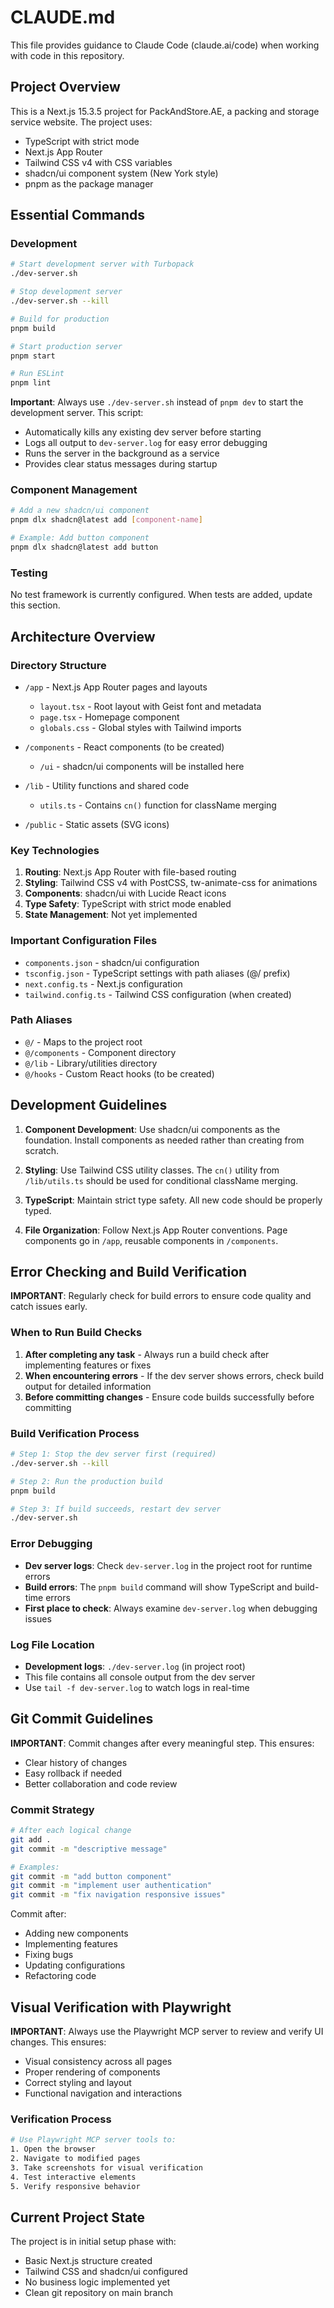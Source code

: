 # CLAUDE.md

This file provides guidance to Claude Code (claude.ai/code) when working with code in this repository.

## Project Overview

This is a Next.js 15.3.5 project for PackAndStore.AE, a packing and storage service website. The project uses:
- TypeScript with strict mode
- Next.js App Router
- Tailwind CSS v4 with CSS variables
- shadcn/ui component system (New York style)
- pnpm as the package manager

## Essential Commands

### Development
```bash
# Start development server with Turbopack
./dev-server.sh

# Stop development server
./dev-server.sh --kill

# Build for production
pnpm build

# Start production server
pnpm start

# Run ESLint
pnpm lint
```

**Important**: Always use `./dev-server.sh` instead of `pnpm dev` to start the development server. This script:
- Automatically kills any existing dev server before starting
- Logs all output to `dev-server.log` for easy error debugging
- Runs the server in the background as a service
- Provides clear status messages during startup

### Component Management
```bash
# Add a new shadcn/ui component
pnpm dlx shadcn@latest add [component-name]

# Example: Add button component
pnpm dlx shadcn@latest add button
```

### Testing
No test framework is currently configured. When tests are added, update this section.

## Architecture Overview

### Directory Structure
- `/app` - Next.js App Router pages and layouts
  - `layout.tsx` - Root layout with Geist font and metadata
  - `page.tsx` - Homepage component
  - `globals.css` - Global styles with Tailwind imports
  
- `/components` - React components (to be created)
  - `/ui` - shadcn/ui components will be installed here
  
- `/lib` - Utility functions and shared code
  - `utils.ts` - Contains `cn()` function for className merging

- `/public` - Static assets (SVG icons)

### Key Technologies
1. **Routing**: Next.js App Router with file-based routing
2. **Styling**: Tailwind CSS v4 with PostCSS, tw-animate-css for animations
3. **Components**: shadcn/ui with Lucide React icons
4. **Type Safety**: TypeScript with strict mode enabled
5. **State Management**: Not yet implemented

### Important Configuration Files
- `components.json` - shadcn/ui configuration
- `tsconfig.json` - TypeScript settings with path aliases (@/ prefix)
- `next.config.ts` - Next.js configuration
- `tailwind.config.ts` - Tailwind CSS configuration (when created)

### Path Aliases
- `@/` - Maps to the project root
- `@/components` - Component directory
- `@/lib` - Library/utilities directory
- `@/hooks` - Custom React hooks (to be created)

## Development Guidelines

1. **Component Development**: Use shadcn/ui components as the foundation. Install components as needed rather than creating from scratch.

2. **Styling**: Use Tailwind CSS utility classes. The `cn()` utility from `/lib/utils.ts` should be used for conditional className merging.

3. **TypeScript**: Maintain strict type safety. All new code should be properly typed.

4. **File Organization**: Follow Next.js App Router conventions. Page components go in `/app`, reusable components in `/components`.

## Error Checking and Build Verification

**IMPORTANT**: Regularly check for build errors to ensure code quality and catch issues early.

### When to Run Build Checks
1. **After completing any task** - Always run a build check after implementing features or fixes
2. **When encountering errors** - If the dev server shows errors, check build output for detailed information
3. **Before committing changes** - Ensure code builds successfully before committing

### Build Verification Process
```bash
# Step 1: Stop the dev server first (required)
./dev-server.sh --kill

# Step 2: Run the production build
pnpm build

# Step 3: If build succeeds, restart dev server
./dev-server.sh
```

### Error Debugging
- **Dev server logs**: Check `dev-server.log` in the project root for runtime errors
- **Build errors**: The `pnpm build` command will show TypeScript and build-time errors
- **First place to check**: Always examine `dev-server.log` when debugging issues

### Log File Location
- **Development logs**: `./dev-server.log` (in project root)
- This file contains all console output from the dev server
- Use `tail -f dev-server.log` to watch logs in real-time

## Git Commit Guidelines

**IMPORTANT**: Commit changes after every meaningful step. This ensures:
- Clear history of changes
- Easy rollback if needed
- Better collaboration and code review

### Commit Strategy
```bash
# After each logical change
git add .
git commit -m "descriptive message"

# Examples:
git commit -m "add button component"
git commit -m "implement user authentication"
git commit -m "fix navigation responsive issues"
```

Commit after:
- Adding new components
- Implementing features
- Fixing bugs
- Updating configurations
- Refactoring code

## Visual Verification with Playwright

**IMPORTANT**: Always use the Playwright MCP server to review and verify UI changes. This ensures:
- Visual consistency across all pages
- Proper rendering of components
- Correct styling and layout
- Functional navigation and interactions

### Verification Process
```bash
# Use Playwright MCP server tools to:
1. Open the browser
2. Navigate to modified pages
3. Take screenshots for visual verification
4. Test interactive elements
5. Verify responsive behavior
```

## Current Project State

The project is in initial setup phase with:
- Basic Next.js structure created
- Tailwind CSS and shadcn/ui configured
- No business logic implemented yet
- Clean git repository on main branch